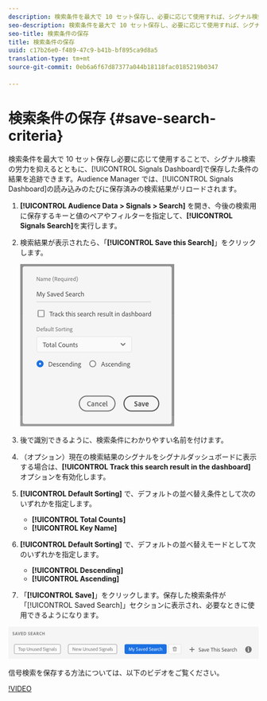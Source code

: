 ```yaml
---
description: 検索条件を最大で 10 セット保存し、必要に応じて使用すれば、シグナル検索の労力を抑えるとともに、ダッシュボードで保存した条件の結果を追跡できます。Audience Manager では、ダッシュボードの読み込みのたびに保存済みの検索結果がリロードされます。
seo-description: 検索条件を最大で 10 セット保存し、必要に応じて使用すれば、シグナル検索の労力を抑えるとともに、ダッシュボードで保存した条件の結果を追跡できます。Audience Manager では、ダッシュボードの読み込みのたびに保存済みの検索結果がリロードされます。
seo-title: 検索条件の保存
title: 検索条件の保存
uuid: c17b26e0-f489-47c9-b41b-bf895ca9d8a5
translation-type: tm+mt
source-git-commit: 0eb6a6f67d87377a044b18118fac0185219b0347

---
```



# 検索条件の保存 {#save-search-criteria}

検索条件を最大で 10 セット保存し必要に応じて使用することで、シグナル検索の労力を抑えるとともに、[!UICONTROL Signals Dashboard]で保存した条件の結果を追跡できます。Audience Manager では、[!UICONTROL Signals Dashboard]の読み込みのたびに保存済みの検索結果がリロードされます。

1. **[!UICONTROL Audience Data > Signals > Search]** を開き、今後の検索用に保存するキーと値のペアやフィルターを指定して、**[!UICONTROL Signals Search]**&#x200B;を実行します。
1. 検索結果が表示されたら、「**[!UICONTROL Save this Search]**」をクリックします。

   ![手順の結果](assets/save-search-criteria.png)
1. 後で識別できるように、検索条件にわかりやすい名前を付けます。
1. （オプション）現在の検索結果のシグナルをシグナルダッシュボードに表示する場合は、**[!UICONTROL Track this search result in the dashboard]** オプションを有効化します。
1. **[!UICONTROL Default Sorting]** で、デフォルトの並べ替え条件として次のいずれかを指定します。
   * **[!UICONTROL Total Counts]**
   * **[!UICONTROL Key Name]**
1. **[!UICONTROL Default Sorting]** で、デフォルトの並べ替えモードとして次のいずれかを指定します。
   * **[!UICONTROL Descending]**
   * **[!UICONTROL Ascending]**
1. 「**[!UICONTROL Save]**」をクリックします。保存した検索条件が「[!UICONTROL Saved Search]」セクションに表示され、必要なときに使用できるようになります。

![保存済みの検索](assets/saved-search.png)

信号検索を保存する方法については、以下のビデオをご覧ください。

[!VIDEO](https://video.tv.adobe.com/v/25147/?captions=jpn)
